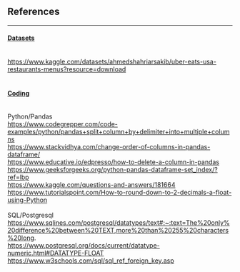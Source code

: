 ## References
<hr>

#### <u>Datasets</u>
<br>https://www.kaggle.com/datasets/ahmedshahriarsakib/uber-eats-usa-restaurants-menus?resource=download
<br>
<br>
#### <u>Coding</u>
<br>Python/Pandas
<br>https://www.codegrepper.com/code-examples/python/pandas+split+column+by+delimiter+into+multiple+columns
<br>https://www.stackvidhya.com/change-order-of-columns-in-pandas-dataframe/
<br>https://www.educative.io/edpresso/how-to-delete-a-column-in-pandas
<br>https://www.geeksforgeeks.org/python-pandas-dataframe-set_index/?ref=lbp
<br>https://www.kaggle.com/questions-and-answers/181664 
<br>https://www.tutorialspoint.com/How-to-round-down-to-2-decimals-a-float-using-Python
<br>
<br>SQL/Postgresql
<br>https://www.sqlines.com/postgresql/datatypes/text#:~:text=The%20only%20difference%20between%20TEXT,more%20than%20255%20characters%20long.
<br>https://www.postgresql.org/docs/current/datatype-numeric.html#DATATYPE-FLOAT
<br>https://www.w3schools.com/sql/sql_ref_foreign_key.asp